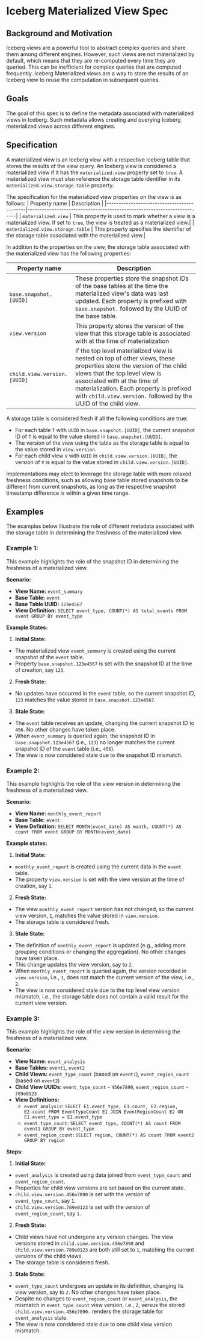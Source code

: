 <!--
 - Licensed to the Apache Software Foundation (ASF) under one or more
 - contributor license agreements.  See the NOTICE file distributed with
 - this work for additional information regarding copyright ownership.
 - The ASF licenses this file to You under the Apache License, Version 2.0
 - (the "License"); you may not use this file except in compliance with
 - the License.  You may obtain a copy of the License at
 -
 -   http://www.apache.org/licenses/LICENSE-2.0
 -
 - Unless required by applicable law or agreed to in writing, software
 - distributed under the License is distributed on an "AS IS" BASIS,
 - WITHOUT WARRANTIES OR CONDITIONS OF ANY KIND, either express or implied.
 - See the License for the specific language governing permissions and
 - limitations under the License.
 -->

# Iceberg Materialized View Spec

## Background and Motivation
Iceberg views are a powerful tool to abstract complex queries and share them among different engines.
However, such views are not materialized by default, which means that they are re-computed every time they are queried.
This can be inefficient for complex queries that are computed frequently.
Iceberg Materialized views are a way to store the results of an Iceberg view to reuse the computation in subsequent queries.

## Goals 
The goal of this spec is to define the metadata associated with materialized views in Iceberg.
Such metadata allows creating and querying Iceberg materialized views across different engines.

## Specification
A materialized view is an Iceberg view with a respective Iceberg table that stores the results of the view query.
An Iceberg view is considered a materialized view if it has the `materialized.view` property set to `true`.
A materialized view must also reference the storage table identifier in its `materialized.view.storage.table` property.

The specification for the materialized view properties on the view is as follows:
| Property name                              | Description                                                             |
|--------------------------------------------|-------------------------------------------------------------------------|
| `materialized.view`                | This property is used to mark whether a view is a materialized view. If set to `true`, the view is treated as a materialized view.|
| `materialized.view.storage.table`  | This property specifies the identifier of the storage table associated with the materialized view.|

In addition to the properties on the view, the storage table associated with the materialized view has the following properties:

| Property name                        | Description                                                                   |
|--------------------------------------|-------------------------------------------------------------------------------|
| `base.snapshot.[UUID]`       | These properties store the snapshot IDs of the base tables at the time the materialized view's data was last updated. Each property is prefixed with `base.snapshot.` followed by the UUID of the base table.|
| `view.version`               | This property stores the version of the view that this storage table is associated with at the time of materialization|
| `child.view.version.[UUID]`  | If the top level materialized view is nested on top of other views, these properties store the version of the child views that the top level view is associated with at the time of materialization. Each property is prefixed with `child.view.version.` followed by the UUID of the child view.|

A storage table is considered fresh if all the following conditions are true:
* For each table `T` with `UUID` in `base.snapshot.[UUID]`, the current snapshot ID of `T` is equal to the value stored in `base.snapshot.[UUID]`.
* The version of the view using the table as the storage table is equal to the value stored in `view.version`.
* For each child view `V` with `UUID` in `child.view.version.[UUID]`, the version of `V` is equal to the value stored in `child.view.version.[UUID]`.

Implementations may elect to leverage the storage table with more relaxed freshness conditions, such as allowing base table stored snapshots to be different from current snapshots, as long as the respective snapshot timestamp difference is within a given time range.

## Examples
The examples below illustrate the role of different metadata associated with the storage table in determining the freshness of the materialized view. 

### Example 1:
This example highlights the role of the snapshot ID in determining the freshness of a materialized view.

**Scenario:**
- **View Name:** `event_summary`
- **Base Table:** `event`
- **Base Table UUID:** `123e4567`
- **View Definition:** `SELECT event_type, COUNT(*) AS total_events FROM event GROUP BY event_type`

**Example States:**
1. **Initial State:**
  - The materialized view `event_summary` is created using the current snapshot of the `event` table.
  - Property `base.snapshot.123e4567` is set with the snapshot ID at the time of creation, say `123`.

2. **Fresh State:**
  - No updates have occurred in the `event` table, so the current snapshot ID, `123` matches the value stored in `base.snapshot.123e4567`.

3. **Stale State:**
  - The `event` table receives an update, changing the current snapshot ID to `456`. No other changes have taken place.
  - When `event_summary` is queried again, the snapshot ID in `base.snapshot.123e4567` (i.e., `123`) no longer matches the current snapshot ID of the `event` table (i.e., `456`).
  - The view is now considered stale due to the snapshot ID mismatch.

### Example 2:
This example highlights the role of the view version in determining the freshness of a materialized view.

**Scenario:**
- **View Name:** `monthly_event_report`
- **Base Table:** `event`
- **View Definition:** `SELECT MONTH(event_date) AS month, COUNT(*) AS count FROM event GROUP BY MONTH(event_date)`

**Example states:**
1. **Initial State:**
  - `monthly_event_report` is created using the current data in the `event` table.
  - The property `view.version` is set with the view version at the time of creation, say `1`.

2. **Fresh State:**
  - The view `monthly_event_report` version has not changed, so the current view version, `1`, matches the value stored in `view.version`.
  - The storage table is considered fresh.

3. **Stale State:**
  - The definition of `monthly_event_report` is updated (e.g., adding more grouping conditions or changing the aggregation). No other changes have taken place.
  - This change updates the view version, say to `2`.
  - When `monthly_event_report` is queried again, the version recorded in `view.version`, i.e., `1`, does not match the current version of the view, i.e., `2`.
  - The view is now considered stale due to the top level view version mismatch, i.e., the storage table does not contain a valid result for the current view version.

### Example 3:
This example highlights the role of the view version in determining the freshness of a materialized view.

**Scenario:**
- **View Name:** `event_analysis`
- **Base Tables:** `event1`, `event2`
- **Child Views:** `event_type_count` (based on `event1`), `event_region_count` (based on `event2`)
- **Child View UUIDs:** `event_type_count` - `456e7890`, `event_region_count` - `789e0123`
- **View Definitions:**
  - `event_analysis`: `SELECT E1.event_type, E1.count, E2.region, E2.count FROM EventTypeCount E1 JOIN EventRegionCount E2 ON E1.event_type = E2.event_type`
  - `event_type_count`: `SELECT event_type, COUNT(*) AS count FROM event1 GROUP BY event_type`
  - `event_region_count`: `SELECT region, COUNT(*) AS count FROM event2 GROUP BY region`

**Steps:**
1. **Initial State:**
  - `event_analysis` is created using data joined from `event_type_count` and `event_region_count`.
  - Properties for child view versions are set based on the current state.
  - `child.view.version.456e7890` is set with the version of `event_type_count`, say `1`.
  - `child.view.version.789e0123` is set with the version of `event_region_count`, say `1`.

2. **Fresh State:**
  - Child views have not undergone any version changes. The view versions stored in `child.view.version.456e7890` and `child.view.version.789e0123` are both still set to `1`, matching the current versions of the child views.
  - The storage table is considered fresh. 

3. **Stale State:**
  - `event_type_count` undergoes an update in its definition, changing its view version, say to `2`. No other changes have taken place.
  - Despite no changes to `event_region_count` or `event_analysis`, the mismatch in `event_type_count` view version, i.e., `2`,  versus the stored `child.view.version.456e7890-` renders the storage table for `event_analysis` stale.
  - The view is now considered stale due to one child view version mismatch.
